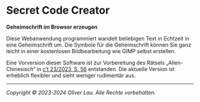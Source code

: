 # Secret Code Creator

**Geheimschrift im Browser erzeugen**

Diese Webanwendung programmiert wandelt beliebigen Text in Echtzeit in eine Geheimschrift um.
Die Symbole für die Geheimschrift können Sie ganz leicht in einer kostenlosen Bildbearbeitung wie GIMP selbst erstellen.

Eine Vorversion dieser Software ist zur Vorbereitung des Rätsels „Alien-Chinesisch“ in [c’t 23/2023, S. 56](https://www.heise.de/select/ct/2023/23/2325106080475356764) entstanden. Die aktuelle Version ist erheblich flexibler und sieht weniger rudimentär aus.



---

_Copyright &copy; 2023-2024 Oliver Lau. Alle Rechte vorbehalten._